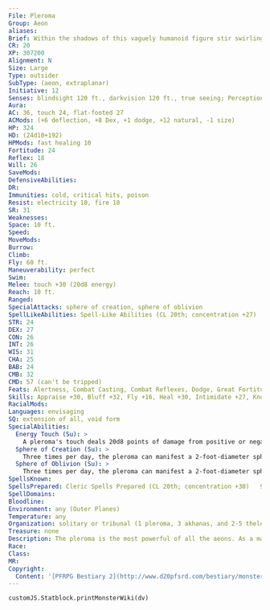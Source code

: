 ```yaml
---
File: Pleroma
Group: Aeon
aliases: 
Brief: Within the shadows of this vaguely humanoid figure stir swirling colors and spheres, as if it encompassed all the night sky.
CR: 20
XP: 307200
Alignment: N
Size: Large
Type: outsider
SubType: (aeon, extraplanar)
Initiative: 12
Senses: blindsight 120 ft., darkvision 120 ft., true seeing; Perception +41
Aura: 
AC: 36, touch 24, flat-footed 27
ACMods: (+6 deflection, +8 Dex, +1 dodge, +12 natural, -1 size)
HP: 324
HD: (24d10+192)
HPMods: fast healing 10
Fortitude: 24
Reflex: 18
Will: 26
SaveMods: 
DefensiveAbilities: 
DR: 
Immunities: cold, critical hits, poison
Resist: electricity 10, fire 10
SR: 31
Weaknesses: 
Space: 10 ft.
Speed: 
MoveMods: 
Burrow: 
Climb: 
Fly: 60 ft.
Maneuverability: perfect
Swim: 
Melee: touch +30 (20d8 energy)
Reach: 10 ft.
Ranged: 
SpecialAttacks: sphere of creation, sphere of oblivion
SpellLikeAbilities: Spell-Like Abilities (CL 20th; concentration +27)   At Will-create food and water, mending, rusting grasp (DC 21), stone shape, wood shape (DC 19)   7/day-fabricate, plant growth, sculpt sound, shout (DC 21)   5/day-break enchantment, daylight, deeper darkness, freedom of movement, major creation   3/day-disintegrate (DC 23), horrid wilting (DC 25)   1/day-mage's disjunction (DC 26), wish (DC 26)
STR: 24
DEX: 27
CON: 26
INT: 26
WIS: 31
CHA: 25
BAB: 24
CMB: 32
CMD: 57 (can't be tripped)
Feats: Alertness, Combat Casting, Combat Reflexes, Dodge, Great Fortitude, Improved Initiative, Improved Iron Will, Iron Will, Lightning Reflexes, Lightning Stance, Mobility, Wind Stance
Skills: Appraise +30, Bluff +32, Fly +16, Heal +30, Intimidate +27, Knowledge (arcana) +47, Knowledge (dungeoneering) +44, Knowledge (engineering) +44, Knowledge (nature) +47, Knowledge (planes) +47, Knowledge (religion) +47, Perception +41, Sense Motive +39, Spellcraft +30, Stealth +27, Use Magic Device +27
RacialMods: 
Languages: envisaging
SQ: extension of all, void form
SpecialAbilities:
  Energy Touch (Su): >
    A pleroma's touch deals 20d8 points of damage from positive or negative energy, depending upon which type of energy would harm the creature touched. A pleroma's touch never heals damage.  Spells A pleroma casts spells as a 20th-level cleric, but does not have access to domains. A pleroma can cast certain sorcerer/wizard spells as divine spells.
  Sphere of Creation (Su): >
    Three times per day, the pleroma can manifest a 2-foot-diameter sphere of white energy that hovers above its left hand. By concentrating, the pleroma can control this sphere, causing it to fly slowly at a speed of 10 feet per round. The sphere can travel in any direction, but must remain within 300 feet of the pleroma or it immediately dissipates. Wherever the sphere travels, it leaves behind a 5-foot-wide path of new matter, creating either new terrain (such as swamp, tundra, desert, or forest) or a 10-foot-square wall composed of a single natural substance (such as clay, wood, or stone). Any existing matter, either living or nonliving that comes in contact with the sphere must make a DC 30 Fortitude save or be absorbed and incorporated into the new substance (only freedom, miracle, or wish can rescue creatures so trapped). Creatures that save are pushed to the nearest unoccupied location adjacent to the newly created substance. The sphere is highly unstable and only lasts 1d4 minutes before exploding with a blinding flash. All creatures within 30 feet of the flash must make a DC 30 Fortitude save or be permanently blinded. The save DCs are Constitution-based.
  Sphere of Oblivion (Su): >
    Three times per day, the pleroma can manifest a 2-foot-diameter sphere of complete and utter darkness that hovers above its right hand. The sphere is an empty void similar to a sphere of annihilation. Any matter (living or nonliving) that touches the sphere must succeed on a DC 30 Fortitude save or be sucked into the sphere and destroyed. Larger objects (such as ships or buildings) are destroyed at a rate of one 10-foot cube per round of contact with the sphere. By concentrating, the pleroma can control this sphere, causing it to fly slowly at a speed of 10 feet per round. The sphere can travel in any direction, but must remain within 300 feet of the pleroma or it immediately dissipates. The sphere is highly unstable and only lasts 1d4 minutes before harmlessly imploding upon itself. Alternatively, the pleroma may hurl the sphere as a ranged touch attack (with a 10-foot range increment) against a single creature. When thrown in this manner, the sphere implodes immediately after the attack is resolved. The save DCs are Constitution-based.
SpellsKnown: 
SpellsPrepared: Cleric Spells Prepared (CL 20th; concentration +30)   9th-astral projection, gate, implosion (3, DC 29)   8th-cloak of chaos (DC 28), holy aura (DC 28), shield of law (DC 28), summon monster VII, unholy aura (DC 28)   7th-blasphemy (DC 27), destruction (DC 27), dictum (DC 27), holy word (DC 27), word of chaos (DC 27)   6th-banishment (DC 26), forbiddance (DC 26), geas, legend lore, repulsion (DC 26), veil (DC 26)   5th-contact other plane, dispel chaos (DC 25), dispel evil (DC 25), dispel good (DC 25), dispel law (DC 25), teleport   4th-chaos hammer (DC 24), holy smite (DC 24), order's wraith (DC 24), restoration, scrying (DC 24), unholy blight (DC 24)   3rd-clairaudience/clairvoyance, magic circle against chaos, magic circle against evil, magic circle against good, magic circle against law, suggestion (DC 23)   2nd-align weapon, detect thoughts (DC 22), enthrall (DC 22), make whole, see invisibility, undetectable alignment, zone of truth (DC 22)   1st-detect chaos, detect evil, detect good, detect law, identify, magic aura, true strike   0-create water, detect magic, guidance, read magic
SpellDomains: 
Bloodline: 
Environment: any (Outer Planes)
Temperature: any
Organization: solitary or tribunal (1 pleroma, 3 akhanas, and 2-5 theletos)
Treasure: none
Description: The pleroma is the most powerful of all the aeons. As a manifestation of the opposing acts of creation and destruction, a pleroma exists in a state of flux, its very form shifting between creation and oblivion within the ebon folds of its vaporous cloak. One who gazes upon a pleroma could spend days studying the continual changes of its form, which most resemble the shifting of celestial bodies within the universe sped up to a pace at which the swirling of galaxies and the tumble of planets form a strange dance.  Pleromas view the concepts of creation and oblivion not so much as separate processes, but rather as two parts of a cyclical passage that everything in existence must explore. Pleromas guide this progression, ensuring everything remains balanced, such that whatever is created can be destroyed, and that nothing becomes so static that these two processes slow to a halt. For everything that attains a state of semi-permanence, there must be many more things that do not, or rather that cannot ever be reformed into a state of permanence. While pleromas believe in eternity, they understand that eternity is cyclical and infinity is something that repeats itself. Therefore, eternity and infinity are states that can be changed, or altered, if only slightly. Pleromas maintain such changes are necessary to keep the cosmos from becoming static and unbalanced, a state they refer to as apocalypse, or the end of everything.  Of all the aeons, pleromas possess the strongest connection to the entity or concept they refer to as Monad. All aeons believe themselves to be extensions of this entity, and while they act freely and independently of the entity, they always act within the constricts of its will or needs. This behavior is not so much a state of servitude as a symbiosis in which the actions of the pleromas are universally beneficial to both themselves and the entity they are part of. Pleromas describe Monad as the sentience of the multiverse, from which all things are created through the recycling of everything that ever existed.  Pleromas typically travel alone. Their arrival in a region almost always heralds some sort of dramatic change. They pay little mind to the wants and needs of other creatures, and remain entirely focused upon their primary task. They avoid conf licts of ethics, wars, and similar pursuits, save when manipulating such events would help to restore the balance between creation and oblivion. Should any be so foolish as to attempt to interfere with or sway their work, pleromas immediately retaliate by bringing all of their significant powers and devastating abilities to bear until the intervention is destroyed.
Race: 
Class: 
MR: 
Copyright:
  Content: '[PFRPG Bestiary 2](http://www.d20pfsrd.com/bestiary/monster-listings/outsiders/aeon/aeon-pleroma)'
---
```

```dataviewjs
customJS.Statblock.printMonsterWiki(dv)
```
